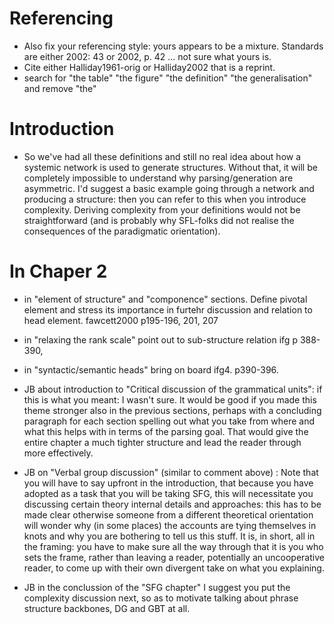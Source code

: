 # Referencing
* Also fix your referencing style: yours appears to be a mixture. Standards are either 2002: 43 or 2002, p. 42 ... not sure what yours is.
* Cite either Halliday1961-orig or Halliday2002 that is a reprint.
* search for "the table" "the figure" "the definition" "the generalisation" and remove "the"

# Introduction
* So we've had all these definitions and still no real idea about how a systemic network is used to generate structures. Without that, it 
will be completely impossible to understand why parsing/generation are asymmetric. I'd suggest a basic example going through a network and producing a structure: then you can refer to this when you introduce complexity. Deriving complexity from your definitions would not be straightforward (and is probably why SFL-folks did not realise the consequences of the paradigmatic orientation).

# In Chaper 2
* in "element of structure" and "componence" sections. Define pivotal element and stress its importance in furtehr discussion and relation to head element. fawcett2000 p195-196, 201, 207 
* in "relaxing the rank scale" point out to sub-structure relation ifg p 388-390, 
* in "syntactic/semantic heads" bring on board ifg4. p390-396.

* JB about introduction to "Critical discussion of the grammatical units": if this is what you meant: I wasn't sure. It would be good if you made this theme stronger also in the previous sections, perhaps with a concluding paragraph for each section spelling out what you take from where and what this helps with in terms of the parsing goal. That would give the entire chapter a much tighter structure and lead the reader through more effectively.

* JB on "Verbal group discussion" (similar to comment above) : Note that you will have to say upfront in the introduction, that because you have adopted as a task that you will be taking SFG, this will necessitate you discussing certain theory internal details and approaches: this has to be made clear otherwise someone from a different theoretical orientation will wonder why (in some places) the accounts are tying themselves in knots and why you are bothering to tell us this stuff. It is, in short, all in the framing: you have to make sure all the way through that it is you who sets the frame, rather than leaving a reader, potentially an uncooperative reader, to come up with their own divergent take on what you explaining.
* JB in the conclussion of the "SFG chapter" I suggest you put the complexity discussion next, so as to motivate talking about phrase structure backbones, DG and GBT at all.